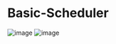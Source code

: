 # Basic-Scheduler
![image](https://github.com/user-attachments/assets/fa2a56bb-422f-4366-ba96-4a971b13c0a0)
![image](https://github.com/user-attachments/assets/c06c0f66-3bee-4825-98c4-e47db7553cc6)
